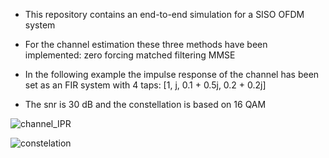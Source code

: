 - This repository contains an end-to-end simulation for a SISO OFDM system
- For the channel estimation these three methods have been implemented:
     zero forcing
     matched filtering
     MMSE

- In the following example the impulse response of the channel has been set as an FIR system with 4 taps: [1, j, 0.1 + 0.5j, 0.2 + 0.2j]
- The snr is 30 dB and the constellation is based on 16 QAM


![channel_IPR](https://github.com/Shahrokh-Hamidi/OFDM-End-to-End-simulation/assets/156338354/1a2178d7-8e61-4dce-9559-d1be59f66353)



![constelation](https://github.com/Shahrokh-Hamidi/OFDM-End-to-End-simulation/assets/156338354/1a212c74-1fea-4ffe-ab19-8512cb5d8864)
